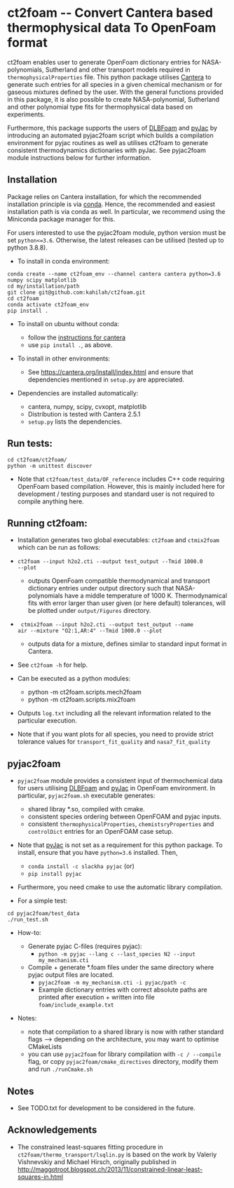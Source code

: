 # ct2foam -- Convert Cantera based thermophysical data To OpenFoam format 
ct2foam enables user to generate OpenFoam dictionary entries for NASA-polynomials, Sutherland and other transport models required in <code>thermophysicalProperties</code> file. This python package utilises [Cantera](https://cantera.org/) to generate such entries for all species in a given chemical mechanism or for gaseous mixtures defined by the user. With the general functions provided in this package, it is also possible to create NASA-polynomial, Sutherland and other polynomial type fits for thermophysical data based on experiments.

Furthermore, this package supports the users of [DLBFoam](https://github.com/blttkgl/DLBFoam) and [pyJac](https://github.com/SLACKHA/pyJac) by introducing an automated pyjac2foam script which builds a compilation environment for pyjac routines as well as utilises ct2foam to generate consistent thermodynamics dictionaries with pyJac. See pyjac2foam module instructions below for further information.

## Installation
Package relies on Cantera installation, for which the recommended installation principle is via [conda](https://cantera.org/install/index.html). Hence, the recommended and easiest installation path is via conda as well. In particular, we recommend using the Miniconda package manager for this. 

For users interested to use the pyjac2foam module, python version must be set <code>python<=3.6</code>. Otherwise, the latest releases can be utilised (tested up to python 3.8.8).

- To install in conda environment:
```
conda create --name ct2foam_env --channel cantera cantera python=3.6 numpy scipy matplotlib
cd my/installation/path
git clone git@github.com:kahilah/ct2foam.git
cd ct2foam
conda activate ct2foam_env
pip install .
```

- To install on ubuntu without conda:
    - follow the [instructions for cantera](https://cantera.org/install/ubuntu-install.html)
    - use <code>pip install .</code>, as above.

- To install in other environments:
    - See https://cantera.org/install/index.html and ensure that dependencies mentioned in <code>setup.py</code> are appreciated.

- Dependencies are installed automatically:
    - cantera, numpy, scipy, cvxopt, matplotlib
    - Distribution is tested with Cantera 2.5.1
    - <code>setup.py</code> lists the dependencies.

## Run tests:
```
cd ct2foam/ct2foam/
python -m unittest discover
```
- Note that <code>ct2foam/test_data/OF_reference</code> includes C++ code requiring OpenFoam based compilation. However, this is mainly included here for development / testing purposes and standard user is not required to compile anything here.

## Running ct2foam:
- Installation generates two global executables: <code>ct2foam</code> and <code>ctmix2foam</code> which can be run as follows:
- <code>ct2foam --input h2o2.cti --output test_output --Tmid 1000.0 --plot </code>
    - outputs OpenFoam compatible thermodynamical and transport dictionary entries under output directory such that NASA-polynomials have a middle temperature of 1000 K. Thermodynamical fits with error larger than user given (or here default) tolerances, will be plotted under <code>output/Figures</code> directory.
-  <code> ctmix2foam --input h2o2.cti --output test_output --name air --mixture "O2:1,AR:4" --Tmid 1000.0 --plot  </code>
    - outputs data for a mixture, defines similar to standard input format in Cantera.
- See <code>ct2foam -h</code> for help.
- Can be executed as a python modules:
    - python -m ct2foam.scripts.mech2foam
    - python -m ct2foam.scripts.mix2foam

- Outputs <code>log.txt</code> including all the relevant information related to the particular execution.
- Note that if you want plots for all species, you need to provide strict tolerance values for <code>transport_fit_quality</code> and <code>nasa7_fit_quality</code>

## pyjac2foam
- <code>pyjac2foam</code> module provides a consistent input of thermochemical data for users utilising [DLBFoam](https://github.com/blttkgl/DLBFoam) and [pyJac](https://github.com/SLACKHA/pyJac) in OpenFoam environment. In particular, <code>pyjac2foam.sh</code> executable generates:
    - shared libray *.so, compiled with cmake.
    - consistent species ordering between OpenFOAM and pyjac inputs.
    - consistent <code>thermophysicalProperties</code>, <code>chemistsryProperties</code> and <code>controlDict</code> entries for an OpenFOAM case setup.


- Note that [pyJac](https://github.com/SLACKHA/pyJac) is not set as a requirement for this python package. To install, ensure that you have <code>python=3.6</code> installed. Then,
    - <code>conda install -c slackha pyjac</code> (or)
    - <code>pip install pyjac</code>

- Furthermore, you need cmake to use the automatic library compilation. 
- For a simple test:
```
cd pyjac2foam/test_data
./run_test.sh
```

- How-to:
    - Generate pyjac C-files (requires pyjac):
        - <code>python -m pyjac --lang c --last_species N2 --input my_mechanism.cti</code>
    - Compile + generate *.foam files under the same directory where pyjac output files are located.
        - <code>pyjac2foam -m my_mechanism.cti -i pyjac/path -c</code>
        - Example dictionary entries with correct absolute paths are printed after execution + written into file <code>foam/include_example.txt</code>

- Notes:    
    - note that compilation to a shared library is now with rather standard flags --> depending on the architecture, you may want to optimise CMakeLists
    - you can use  <code>pyjac2foam</code> for library compilation with <code>-c / --compile</code> flag, or copy <code>pyjac2foam/cmake_directives</code> directory, modify them and run <code>./runCmake.sh</code>


## Notes
- See TODO.txt for development to be considered in the future.

## Acknowledgements
- The constrained least-squares fitting procedure in <code>ct2foam/thermo_transport/lsqlin.py</code> is based on the work by Valeriy Vishnevskiy and Michael Hirsch, originally published in http://maggotroot.blogspot.ch/2013/11/constrained-linear-least-squares-in.html